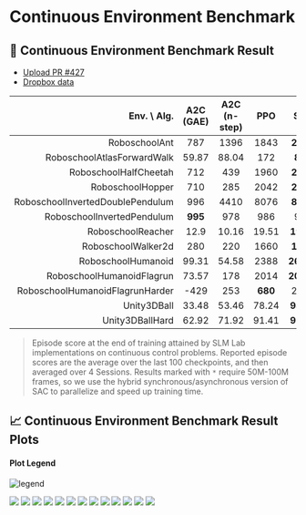 # Continuous Environment Benchmark

## 🥇 Continuous Environment Benchmark Result

* [Upload PR \#427](https://github.com/kengz/SLM-Lab/pull/427)
* [Dropbox data](https://www.dropbox.com/s/xaxybertpwt4s9j/benchmark_continuous_2019_09.zip?dl=0)

| Env. \ Alg. | A2C \(GAE\) | A2C \(n-step\) | PPO | SAC |
| ---: | :---: | :---: | :---: | :---: |
| RoboschoolAnt | 787 | 1396 | 1843 | **2915** |
| RoboschoolAtlasForwardWalk | 59.87 | 88.04 | 172 | **800** |
| RoboschoolHalfCheetah | 712 | 439 | 1960 | **2497** |
| RoboschoolHopper | 710 | 285 | 2042 | **2045** |
| RoboschoolInvertedDoublePendulum | 996 | 4410 | 8076 | **8085** |
| RoboschoolInvertedPendulum | **995** | 978 | 986 | 941 |
| RoboschoolReacher | 12.9 | 10.16 | 19.51 | **19.99** |
| RoboschoolWalker2d | 280 | 220 | 1660 | **1894** |
| RoboschoolHumanoid | 99.31 | 54.58 | 2388 | **2621\*** |
| RoboschoolHumanoidFlagrun | 73.57 | 178 | 2014 | **2056\*** |
| RoboschoolHumanoidFlagrunHarder | -429 | 253 | **680** | 280\* |
| Unity3DBall | 33.48 | 53.46 | 78.24 | **98.44** |
| Unity3DBallHard | 62.92 | 71.92 | 91.41 | **97.06** |

> Episode score at the end of training attained by SLM Lab implementations on continuous control problems. Reported episode scores are the average over the last 100 checkpoints, and then averaged over 4 Sessions. Results marked with `*` require 50M-100M frames, so we use the hybrid synchronous/asynchronous version of SAC to parallelize and speed up training time.

## 📈 Continuous Environment Benchmark Result Plots

#### Plot Legend

![legend](https://user-images.githubusercontent.com/8209263/67737544-d727dc80-f9c8-11e9-904a-319b9aafd41b.png)

![](https://user-images.githubusercontent.com/8209263/67737923-1571cb80-f9ca-11e9-8f6b-b288fa19bff0.png) ![](https://user-images.githubusercontent.com/8209263/67737924-1571cb80-f9ca-11e9-98ee-82c920dfbf44.png) ![](https://user-images.githubusercontent.com/8209263/67737925-1571cb80-f9ca-11e9-9c7f-3a8294a517af.png) ![](https://user-images.githubusercontent.com/8209263/67737926-160a6200-f9ca-11e9-8cae-9afc532e5af8.png) ![](https://user-images.githubusercontent.com/8209263/67737927-160a6200-f9ca-11e9-8eb2-e04554e3844f.png) ![](https://user-images.githubusercontent.com/8209263/67737928-160a6200-f9ca-11e9-8eae-e7a3ccbe914a.png) ![](https://user-images.githubusercontent.com/8209263/67737929-160a6200-f9ca-11e9-9423-b27165def32e.png) ![](https://user-images.githubusercontent.com/8209263/67737930-160a6200-f9ca-11e9-9a0f-edbd4f01f4e0.png) ![](https://user-images.githubusercontent.com/8209263/67737931-16a2f880-f9ca-11e9-9340-fe90ab48e95f.png) ![](https://user-images.githubusercontent.com/8209263/67737932-16a2f880-f9ca-11e9-92bb-9c896ec3991e.png) ![](https://user-images.githubusercontent.com/8209263/67737933-16a2f880-f9ca-11e9-98c8-7388fa9e1775.png) ![](https://user-images.githubusercontent.com/8209263/67737934-16a2f880-f9ca-11e9-912b-37c8840d0acc.png) ![](https://user-images.githubusercontent.com/8209263/67737935-16a2f880-f9ca-11e9-9275-f3b5fef22e1b.png)

